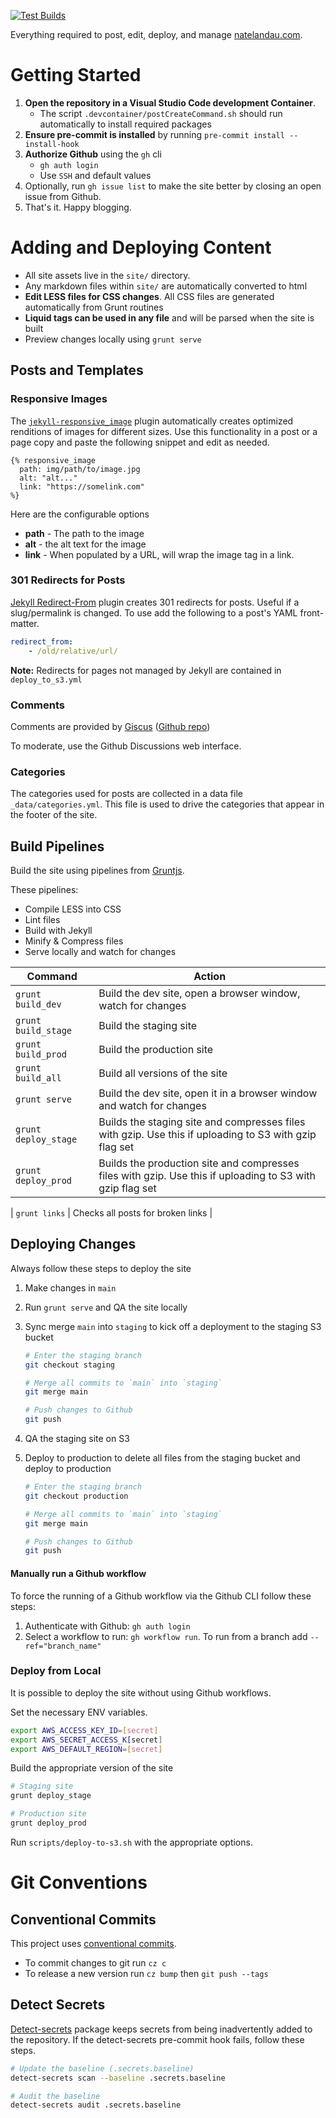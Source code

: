 [![Test Builds](https://github.com/natelandau/natelandau.com/actions/workflows/test_builds.yml/badge.svg)](https://github.com/natelandau/natelandau.com/actions/workflows/test_builds.yml)

Everything required to post, edit, deploy, and manage [natelandau.com](https://natelandau.com).

# Getting Started

1. **Open the repository in a Visual Studio Code development Container**.
    - The script `.devcontainer/postCreateCommand.sh` should run automatically to install required packages
2. **Ensure pre-commit is installed** by running `pre-commit install --install-hook`
3. **Authorize Github** using the `gh` cli
    - `gh auth login`
    - Use `SSH` and default values
4. Optionally, run `gh issue list` to make the site better by closing an open issue from Github.
5. That's it. Happy blogging.

# Adding and Deploying Content

-   All site assets live in the `site/` directory.
-   Any markdown files within `site/` are automatically converted to html
-   **Edit LESS files for CSS changes**. All CSS files are generated automatically from Grunt routines
-   **Liquid tags can be used in any file** and will be parsed when the site is built
-   Preview changes locally using `grunt serve`

## Posts and Templates

### Responsive Images

The [`jekyll-responsive_image`](https://github.com/wildlyinaccurate/jekyll-responsive-image) plugin automatically creates optimized renditions of images for different sizes. Use this functionality in a post or a page copy and paste the following snippet and edit as needed.

```
{% responsive_image
  path: img/path/to/image.jpg
  alt: "alt..."
  link: "https://somelink.com"
%}
```

Here are the configurable options

-   **path** - The path to the image
-   **alt** - the alt text for the image
-   **link** - When populated by a URL, will wrap the image tag in a link.

### 301 Redirects for Posts

[Jekyll Redirect-From](https://github.com/jekyll/jekyll-redirect-from) plugin creates 301 redirects for posts. Useful if a slug/permalink is changed. To use add the following to a post's YAML front-matter.

```yaml
redirect_from:
    - /old/relative/url/
```

**Note:** Redirects for pages not managed by Jekyll are contained in `deploy_to_s3.yml`

### Comments

Comments are provided by [Giscus](https://giscus.app/) ([Github repo](https://github.com/giscus/giscus))

To moderate, use the Github Discussions web interface.

### Categories

The categories used for posts are collected in a data file `_data/categories.yml`. This file is used to drive the categories that appear in the footer of the site.

## Build Pipelines

Build the site using pipelines from [Gruntjs](https://gruntjs.com/).

These pipelines:

-   Compile LESS into CSS
-   Lint files
-   Build with Jekyll
-   Minify & Compress files
-   Serve locally and watch for changes

| Command              | Action                                                                                                    |
| -------------------- | --------------------------------------------------------------------------------------------------------- |
| `grunt build_dev`    | Build the dev site, open a browser window, watch for changes                                              |
| `grunt build_stage`  | Build the staging site                                                                                    |
| `grunt build_prod`   | Build the production site                                                                                 |
| `grunt build_all`    | Build all versions of the site                                                                            |
| `grunt serve`        | Build the dev site, open it in a browser window and watch for changes                                     |
| `grunt deploy_stage` | Builds the staging site and compresses files with gzip. Use this if uploading to S3 with gzip flag set    |
| `grunt deploy_prod`  | Builds the production site and compresses files with gzip. Use this if uploading to S3 with gzip flag set |

| `grunt links` | Checks all posts for broken links |

## Deploying Changes

Always follow these steps to deploy the site

1. Make changes in `main`
2. Run `grunt serve` and QA the site locally
3. Sync merge `main` into `staging` to kick off a deployment to the staging S3 bucket

    ```bash
    # Enter the staging branch
    git checkout staging

    # Merge all commits to `main` into `staging`
    git merge main

    # Push changes to Github
    git push
    ```

4. QA the staging site on S3
5. Deploy to production to delete all files from the staging bucket and deploy to production

    ```bash
    # Enter the staging branch
    git checkout production

    # Merge all commits to `main` into `staging`
    git merge main

    # Push changes to Github
    git push
    ```

#### Manually run a Github workflow

To force the running of a Github workflow via the Github CLI follow these steps:

1. Authenticate with Github: `gh auth login`
2. Select a workflow to run: `gh workflow run`. To run from a branch add `--ref="branch_name"`

### Deploy from Local

It is possible to deploy the site without using Github workflows.

Set the necessary ENV variables.

```bash
export AWS_ACCESS_KEY_ID=[secret]
export AWS_SECRET_ACCESS_K[secret]
export AWS_DEFAULT_REGION=[secret]
```

Build the appropriate version of the site

```bash
# Staging site
grunt deploy_stage

# Production site
grunt deploy_prod
```

Run `scripts/deploy-to-s3.sh` with the appropriate options.

# Git Conventions

## Conventional Commits

This project uses [conventional commits](https://github.com/commitizen/cz-cli).

-   To commit changes to git run `cz c`
-   To release a new version run `cz bump` then `git push --tags`

## Detect Secrets

[Detect-secrets](https://github.com/Yelp/detect-secrets) package keeps secrets from being inadvertently added to the repository. If the detect-secrets pre-commit hook fails, follow these steps.

```bash
# Update the baseline (.secrets.baseline)
detect-secrets scan --baseline .secrets.baseline

# Audit the baseline
detect-secrets audit .secrets.baseline
```
